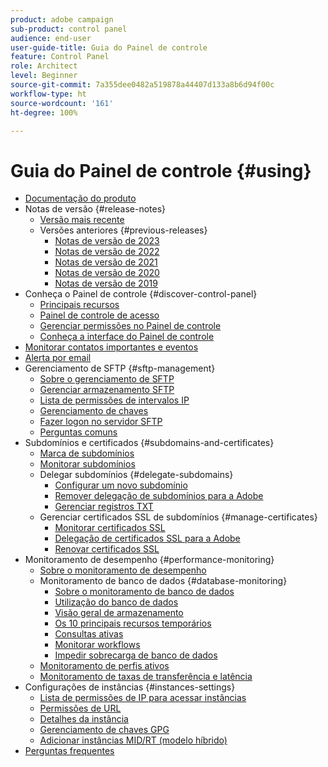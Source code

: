 ```yaml
---
product: adobe campaign
sub-product: control panel
audience: end-user
user-guide-title: Guia do Painel de controle
feature: Control Panel
role: Architect
level: Beginner
source-git-commit: 7a355dee0482a519878a44407d133a8b6d94f00c
workflow-type: ht
source-wordcount: '161'
ht-degree: 100%

---
```



# Guia do Painel de controle {#using}

+ [Documentação do produto](control-panel-home.md)
+ Notas de versão {#release-notes}
   + [Versão mais recente](rn/release-notes.md)
   + Versões anteriores {#previous-releases}
      + [Notas de versão de 2023](rn/release-notes-2023.md)
      + [Notas de versão de 2022](rn/release-notes-2022.md)
      + [Notas de versão de 2021](rn/release-notes-2021.md)
      + [Notas de versão de 2020](rn/release-notes-2020.md)
      + [Notas de versão de 2019](rn/release-notes-2019.md)
+ Conheça o Painel de controle {#discover-control-panel}
   + [Principais recursos](discover/using/key-features.md)
   + [Painel de controle de acesso](discover/using/accessing-control-panel.md)
   + [Gerenciar permissões no Painel de controle](discover/using/managing-permissions.md)
   + [Conheça a interface do Painel de controle](discover/using/discovering-the-interface.md)
+ [Monitorar contatos importantes e eventos](service-events/service-events.md)
+ [Alerta por email](performance-monitoring/using/email-alerting.md)
+ Gerenciamento de SFTP {#sftp-management}
   + [Sobre o gerenciamento de SFTP](sftp/using/about-sftp-management.md)
   + [Gerenciar armazenamento SFTP](sftp/using/sftp-storage-management.md)
   + [Lista de permissões de intervalos IP](sftp/using/ip-range-allow-listing.md)
   + [Gerenciamento de chaves](sftp/using/key-management.md)
   + [Fazer logon no servidor SFTP](sftp/using/logging-into-sftp-server.md)
   + [Perguntas comuns](sftp/using/common-questions.md)
+ Subdomínios e certificados {#subdomains-and-certificates}
   + [Marca de subdomínios](subdomains-certificates/using/subdomains-branding.md)
   + [Monitorar subdomínios](subdomains-certificates/using/monitoring-subdomains.md)
   + Delegar subdomínios {#delegate-subdomains}
      + [Configurar um novo subdomínio](subdomains-certificates/using/setting-up-new-subdomain.md)
      + [Remover delegação de subdomínios para a Adobe](subdomains-certificates/using/remove-delegated-subdomains.md)
      + [Gerenciar registros TXT](subdomains-certificates/using/managing-txt-records.md)
   + Gerenciar certificados SSL de subdomínios {#manage-certificates}
      + [Monitorar certificados SSL](subdomains-certificates/using/monitoring-ssl-certificates.md)
      + [Delegação de certificados SSL para a Adobe](subdomains-certificates/using/delegate-ssl.md)
      + [Renovar certificados SSL](subdomains-certificates/using/renewing-subdomain-certificate.md)
+ Monitoramento de desempenho {#performance-monitoring}
   + [Sobre o monitoramento de desempenho](performance-monitoring/using/about-performance-monitoring.md)
   + Monitoramento de banco de dados {#database-monitoring}
      + [Sobre o monitoramento de banco de dados](performance-monitoring/using/database-monitoring.md)
      + [Utilização do banco de dados](performance-monitoring/using/database-utilization.md)
      + [Visão geral de armazenamento](performance-monitoring/using/database-storage-overview.md)
      + [Os 10 principais recursos temporários](performance-monitoring/using/database-top-ten-resources.md)
      + [Consultas ativas](performance-monitoring/using/database-active-queries.md)
      + [Monitorar workflows](performance-monitoring/using/workflow-monitoring.md)
      + [Impedir sobrecarga de banco de dados](performance-monitoring/using/database-preventing-overload.md)
   + [Monitoramento de perfis ativos](performance-monitoring/using/active-profiles-monitoring.md)
   + [Monitoramento de taxas de transferência e latência](performance-monitoring/using/throughputs-latencies.md)
+ Configurações de instâncias {#instances-settings}
   + [Lista de permissões de IP para acessar instâncias](instances-settings/using/ip-allow-listing-instance-access.md)
   + [Permissões de URL](instances-settings/using/url-permissions.md)
   + [Detalhes da instância](instances-settings/using/instance-details.md)
   + [Gerenciamento de chaves GPG](instances-settings/using/gpg-keys-management.md)
   + [Adicionar instâncias MID/RT (modelo híbrido)](instances-settings/using/external-accounts.md)
+ [Perguntas frequentes](faq.md)
